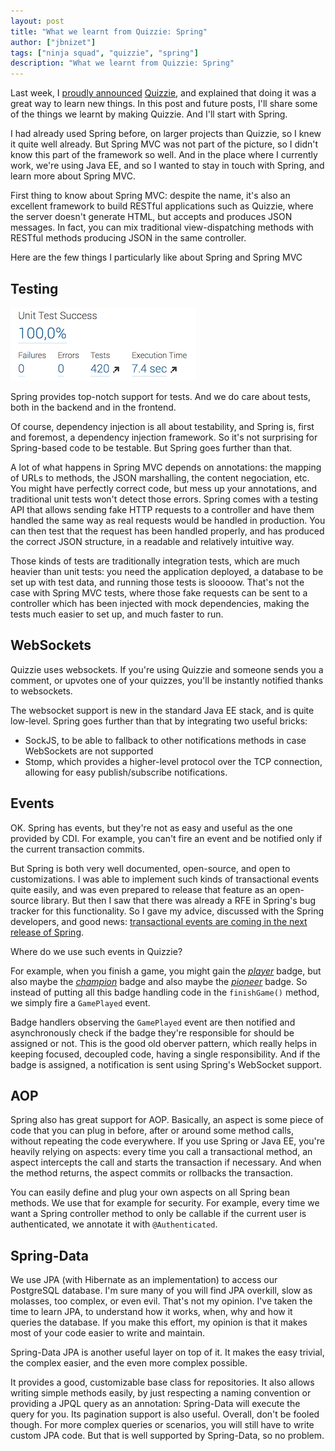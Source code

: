 ```yaml
---
layout: post
title: "What we learnt from Quizzie: Spring"
author: ["jbnizet"]
tags: ["ninja squad", "quizzie", "spring"]
description: "What we learnt from Quizzie: Spring"
---
```


Last week, I [proudly announced](http://blog.ninja-squad.com/2015/03/03/quizzie-announcement/) [Quizzie](https://quizzie.io), and 
explained that doing it was a great way to learn new things. In this post and future posts, I'll share some of the things we learnt
by making Quizzie. And I'll start with Spring.

I had already used Spring before, on larger projects than Quizzie, so I knew it quite well already. But Spring MVC was not part of the picture,
so I didn't know this part of the framework so well. And in the place where I currently work, we're using Java EE, and so I wanted 
to stay in touch with Spring, and learn more about Spring MVC.

First thing to know about Spring MVC: despite the name, it's also an excellent framework to build RESTful applications such as Quizzie,
where the server doesn't generate HTML, but accepts and produces JSON messages. In fact, you can mix traditional view-dispatching methods
with RESTful methods producing JSON in the same controller.

Here are the few things I particularly like about Spring and Spring MVC

## Testing

![Test results in SonarQube](/assets/images/quizzie/test-results.png)

Spring provides top-notch support for tests. And we do care about tests, both in the backend and in the frontend.

Of course, dependency injection is all about testability, and Spring is, first and foremost,
a dependency injection framework. So it's not surprising for Spring-based code to be testable. But Spring goes further than that. 

A lot of what happens in Spring MVC depends on annotations: the mapping of URLs to methods, the 
JSON marshalling, the content negociation, etc. You might have perfectly correct code, but mess up your annotations, and traditional
unit tests won't detect those errors. Spring comes with a testing API that allows sending fake HTTP requests to a controller
and have them handled the same way as real requests would be handled in production. You can then test that the request has been handled 
properly, and has produced the correct JSON structure, in a readable and relatively intuitive way. 

Those kinds of tests are traditionally integration tests, which are much heavier than unit tests: you need the application
deployed, a database to be set up with test data, and running those tests is sloooow. That's not the case with Spring MVC tests, where 
those fake requests can be sent to a controller which has been injected with mock dependencies, making the tests much easier to set up,
and much faster to run.

## WebSockets

Quizzie uses websockets. If you're using Quizzie and someone sends you a comment, or upvotes one of your quizzes,
you'll be instantly notified thanks to websockets.

The websocket support is new in the standard Java EE stack, and is quite low-level. Spring goes further than that 
by integrating two useful bricks:
 
  - SockJS, to be able to fallback to other notifications methods in case WebSockets are not supported
  - Stomp, which provides a higher-level protocol over the TCP connection, allowing for easy publish/subscribe notifications.

## Events

OK. Spring has events, but they're not as easy and useful as the one provided by CDI. For example, you can't fire an event and be notified
only if the current transaction commits. 

But Spring is both very well documented, open-source, and open to customizations. I was able to implement
such kinds of transactional events quite easily, and was even prepared to release that feature as an open-source library.
But then I saw that there was already a RFE in Spring's bug tracker for this functionality. So I gave my advice, discussed with 
the Spring developers, and good news: [transactional events are coming in the next release of Spring](https://spring.io/blog/2015/02/11/better-application-events-in-spring-framework-4-2).

Where do we use such events in Quizzie? 

For example, when you finish a game, you might gain the [*player*](https://quizzie.io/badges/player) badge, but also maybe the 
[*champion*](https://quizzie.io/badges/champion) badge and also maybe the [*pioneer*](https://quizzie.io/badges/pioneer) badge. 
So instead of putting all this badge handling code in the `finishGame()` method, we simply fire a `GamePlayed` event.

Badge handlers observing the `GamePlayed` event are then notified and asynchronously check if the badge they're responsible for should be assigned or not. 
This is the good old oberver pattern, which really helps in keeping focused, decoupled code, having a single responsibility. And if the badge is assigned,
a notification is sent using Spring's WebSocket support.

## AOP

Spring also has great support for AOP. Basically, an aspect is some piece of code that you can plug in before, after or around some method calls, 
without repeating the code everywhere. If you use Spring or Java EE, you're heavily relying on aspects: every time you call a transactional method,
an aspect intercepts the call and starts the transaction if necessary. And when the method returns, the aspect commits or rollbacks the transaction.

You can easily define and plug your own aspects on all Spring bean methods. We use that for example for security. For example, every time we want a
Spring controller method to only be callable if the current user is authenticated, we annotate it with `@Authenticated`. 

## Spring-Data

We use JPA (with Hibernate as an implementation) to access our PostgreSQL database. I'm sure many of you will find JPA overkill, slow as molasses,
too complex, or even evil. That's not my opinion. I've taken the time to learn JPA, to understand how it works, when, why and how it queries the database.
If you make this effort, my opinion is that it makes most of your code easier to write and maintain.

Spring-Data JPA is another useful layer on top of it. It makes the easy trivial, the complex easier, and the even more complex possible.

It provides a good, customizable base class for repositories. It also allows writing simple methods easily, by just respecting a naming convention 
or providing a JPQL query as an annotation: Spring-Data will execute the query for you.
Its pagination support is also useful. Overall, don't be fooled though. For more complex queries or scenarios, you will still have to write custom
JPA code. But that is well supported by Spring-Data, so no problem.
